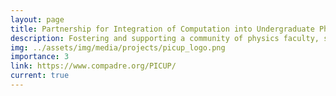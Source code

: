 ```yaml
---
layout: page
title: Partnership for Integration of Computation into Undergraduate Physics
description: Fostering and supporting a community of physics faculty, students, and others with a shared interest in the role of computation in physics education.
img: ../assets/img/media/projects/picup_logo.png
importance: 3
link: https://www.compadre.org/PICUP/
current: true
---
```

